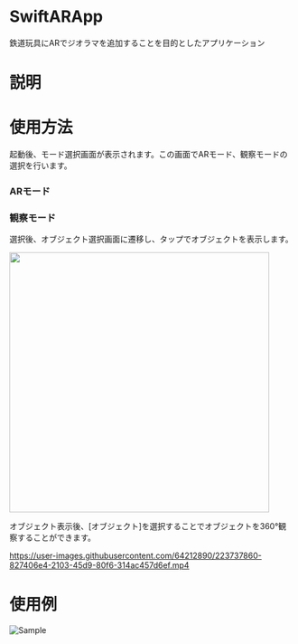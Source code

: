 # SwiftARApp
鉄道玩具にARでジオラマを追加することを目的としたアプリケーション

# 説明


# 使用方法
起動後、モード選択画面が表示されます。この画面でARモード、観察モードの選択を行います。

### ARモード

### 観察モード
選択後、オブジェクト選択画面に遷移し、タップでオブジェクトを表示します。

<img src="https://user-images.githubusercontent.com/64212890/223732638-5474bbcb-f63b-4e91-b7cb-82a476707764.PNG" width="460px">

オブジェクト表示後、[オブジェクト]を選択することでオブジェクトを360°観察することができます。


https://user-images.githubusercontent.com/64212890/223737860-827406e4-2103-45d9-80f6-314ac457d6ef.mp4







# 使用例
![Sample](https://user-images.githubusercontent.com/64212890/223731850-38ffdbb4-bade-4d46-8d98-5c1d562ce567.jpeg)





